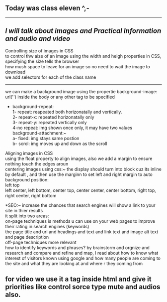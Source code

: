 ## Today was class eleven ^,-

---

## _I will talk about images and Practical Information and audio and video_

Controlling size of images in CSS<br/>
to control thw aize of an image using the width and heigh properties in CSS, specifying the size tells the browser <br/>
how mush space to leave for an image so no need to wait the image to download<br/>
we add selectors for each of the class name<br/>

---

we can make a background image using the propertie background-image: url('') inside the body or any other tag to be specified<br/>

- background-repeat: <br/>
  1- repeat: reapeated both horizonatally and vertically.<br/>
  2- repeat-x: repeated horizonatally only<br/>
  3- repeat-y: repeated vertically only<br/>
  4-no repeat: img shown once only, it may have two values <br/> background-attachment:~<br/>
  a- fixed: img stays same postion<br/>
  b- scrol: img moves up and down as the scroll<br/>

Aligning images in CSS<br/>
using the float property to align images, also we add a margin to ensure nothing touch the edges aroun<br/>
centering images using css:~ the display should turn into block cuz its inline by default , and then use the marginn to set left and right margin to auto<br/>
background position:<br/>
left top<br/>
left center, left bottom, center top, center center, center bottom, right top, right center, right bottom<br/>

\*SEO:~ increase the chances that search engines will show a link to your site in thier results<br/>
it split into two areas:<br/>
on-page techniques is methods u can use on your web pages to improve their rating in search engines (keywords)<br/>
the page title and url and headings and text and link text and image alt text and page description<br/>
off-page techniques more relevant <br/>
how to identify keywords and phrases? by brainstorm and orgnize and research and compare and refine and map, I read about how to know what interest of visitors known using google and how many people are coming to the site and what they are looking at and where r they coming from <br/>

## for video we use it a tag inside html and give it priorities like control sorce type mute and audios also.<br/>
